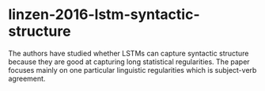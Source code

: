 # linzen-2016-lstm-syntactic-structure
The authors have studied whether LSTMs can capture syntactic structure because they are good at capturing long statistical regularities. The paper focuses mainly on one particular linguistic regularities which is subject-verb agreement.
